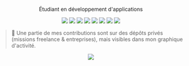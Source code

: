 <p align="center">Étudiant en développement d'applications</p>

<p align="center">
  <img src="https://img.shields.io/badge/-Java-007396?style=for-the-badge&logo=java&logoColor=white" />
  <img src="https://img.shields.io/badge/-YAML-000?style=for-the-badge&logo=yaml&logoColor=white" />
  <img src="https://img.shields.io/badge/-JSON-000?style=for-the-badge&logo=json&logoColor=white" />
  <img src="https://img.shields.io/badge/-VS%20Code-007ACC?style=for-the-badge&logo=visualstudiocode&logoColor=white" />
  <img src="https://img.shields.io/badge/-WinSCP-509100?style=for-the-badge&logo=windows&logoColor=white" />
  <img src="https://img.shields.io/badge/-Pterodactyl-7289DA?style=for-the-badge&logo=pterodactyl&logoColor=white" />
  <img src="https://img.shields.io/badge/-MySQL-4479A1?style=for-the-badge&logo=mysql&logoColor=white" />
  <img src="https://img.shields.io/badge/-SQLite-003B57?style=for-the-badge&logo=sqlite&logoColor=white" />
</p>

> 🔐 Une partie de mes contributions sont sur des dépôts privés (missions freelance & entreprises), mais visibles dans mon graphique d'activité.

<p align="center">
  <img src="https://streak-stats.demolab.com?user=JeSuisTrolls&theme=dark" />
</p>
